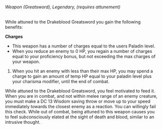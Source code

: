 
###### Weapon (Greatsword), Legendary, (requires attunement)

While attuned to the Drakeblood Greatsword you gain the following benefits:

**Charges**
- This weapon has a number of charges equal to the users Paladin level.
- When you reduce an enemy to 0 HP, you regain a number of charges equal to your proficiency bonus, but not exceeding the max  charges of your weapon.

1. When you hit an enemy with less than their max HP, you may spend a charge to gain an amount of temp HP equal to your paladin level plus your charisma modifier, until the end of combat.
  
While attuned to the Drakeblood Greatsword, you feel motivated to feed it. When you are in combat, and not within melee range of an enemy creature, you must make a DC 13 Wisdom saving throw or move up to your speed immediately towards the closest enemy as a reaction. You can willingly fail this check. While out of combat, being attuned to this weapon causes you to feel subconsciously elated at the sight of death and blood, similar to an intrusive thought.